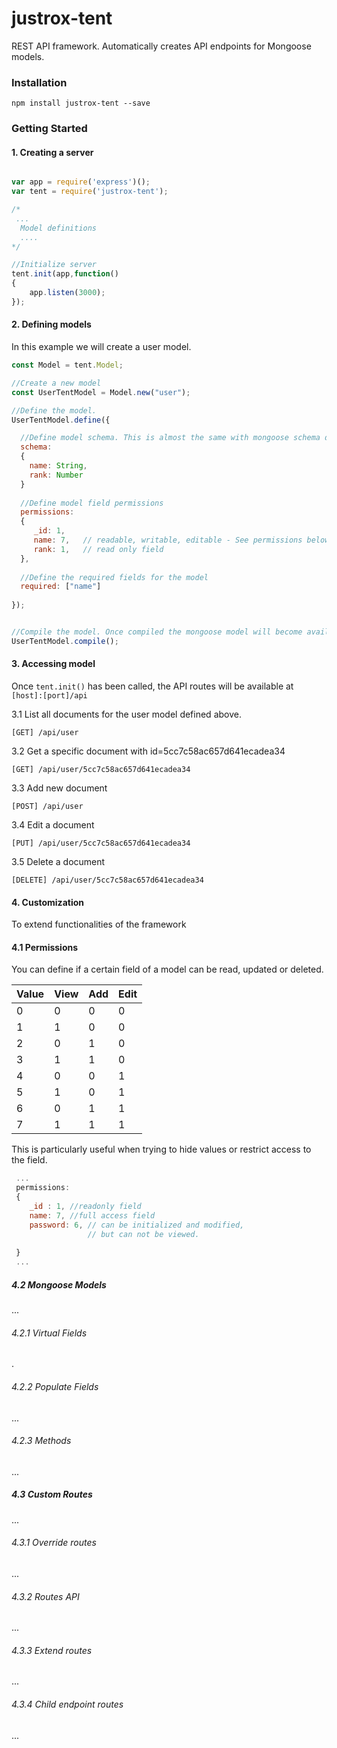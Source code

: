 # justrox-tent
REST API framework.
Automatically creates API endpoints for Mongoose models.

### Installation

```
npm install justrox-tent --save
```

### Getting Started 
#### 1. Creating a server
  ````js
  
  var app = require('express')();
  var tent = require('justrox-tent');
  
  /*
   ...
    Model definitions
    ....
  */
  
  //Initialize server
  tent.init(app,function()
  {
      app.listen(3000);
  });
  ````
#### 2. Defining models
  In this example we will create a user model.
  
  ```js
  const Model = tent.Model;
  
  //Create a new model
  const UserTentModel = Model.new("user");
  
  //Define the model.  
  UserTentModel.define({
  
    //Define model schema. This is almost the same with mongoose schema definitions
    schema:
    {
      name: String,
      rank: Number
    }
    
    //Define model field permissions
    permissions:
    {
       _id: 1,
       name: 7,   // readable, writable, editable - See permissions below
       rank: 1,   // read only field
    },
    
    //Define the required fields for the model
    required: ["name"]
    
  });
  
  
  //Compile the model. Once compiled the mongoose model will become available.
  UserTentModel.compile();
  ```
#### 3. Accessing model
  Once `tent.init()` has been called, the API routes will be available at `[host]:[port]/api`
  
  3.1 List all documents for the user model defined above.
  ```
  [GET] /api/user
  ```
  3.2 Get a specific document with id=5cc7c58ac657d641ecadea34
  ```
  [GET] /api/user/5cc7c58ac657d641ecadea34
  ```
  3.3 Add new document
  ```
  [POST] /api/user
  ```
  3.4 Edit a document
  ```
  [PUT] /api/user/5cc7c58ac657d641ecadea34
  ```
  3.5 Delete a document
  ```
  [DELETE] /api/user/5cc7c58ac657d641ecadea34
  ```


#### 4. Customization
 To extend functionalities of the framework


#### 4.1 Permissions

You can define if a certain field of a model can be read, updated or deleted.

 Value | View | Add | Edit 
 --- | --- | --- | --- 
  0 | 0 | 0 | 0 
  1 | 1 | 0 | 0 
  2 | 0 | 1 | 0 
  3 | 1 | 1 | 0 
  4 | 0 | 0 | 1 
  5 | 1 | 0 | 1 
  6 | 0 | 1 | 1 
  7 | 1 | 1 | 1 

This is particularly useful when trying to hide values or restrict access to the field.
```js
 ... 
 permissions: 
 {
    _id : 1, //readonly field
    name: 7, //full access field
    password: 6, // can be initialized and modified, 
                 // but can not be viewed.
    
 }
 ...
```


#####  4.2 Mongoose Models
...

###### 4.2.1 Virtual Fields
.

 ###### 4.2.2 Populate Fields
... 
 ######  4.2.3 Methods
...

#####  4.3 Custom Routes
...  
 
 ######  4.3.1 Override routes
...

 ######  4.3.2 Routes API
...

 ######  4.3.3 Extend routes
...

 ######  4.3.4 Child endpoint routes 
...

